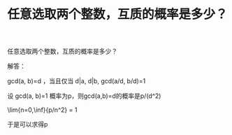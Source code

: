﻿---
title: 任意选取两个整数，互质的概率是多少？
layout: post
---

任意选取两个整数，互质的概率是多少？

解答：

gcd(a, b)=d ，当且仅当 d|a, d|b, gcd(a/d, b/d)=1

设 gcd(a, b)=1 概率为p，则gcd(a,b)=d的概率是p/(d^2)

\lim{n=0,\inf}{p/n^2} = 1

于是可以求得p